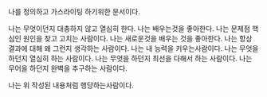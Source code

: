  나를 정의하고 가스라이팅 하기위한 문서이다.

나는 무엇이던지 대충하지 않고 열심히 한다.
나는 배우는것을 좋아한다.
나는 문제점 핵심인 원인을 찾고 고치는 사람이다.
나는 새로운것을 배우는 것을 좋아한다.
나는 항상 결과에 대해 왜 그런지 생각하는 사람이다.
나는 내 능력을 키우는사람이다.
나는 무엇을 하던지 열심히 하는 사람이다.
나는 무엇을 하던지 최선을 다해서 하는 사람이다.
나는 무어을 하던지 완벽을 추구하는 사람이다.

나는 위 작성된 내용처럼 행당하는사람이다.